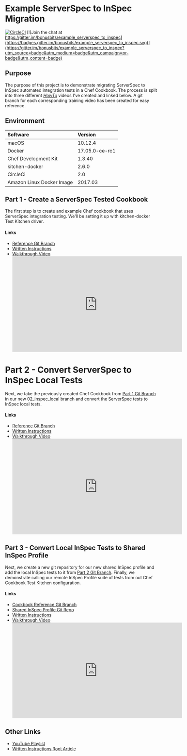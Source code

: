# Example ServerSpec to InSpec Migration
[![CircleCI](https://circleci.com/gh/bonusbits/example_serverspec_to_inspec.svg?style=shield)](https://circleci.com/gh/bonusbits/example_serverspec_to_inspec)
[![Join the chat at https://gitter.im/bonusbits/example_serverspec_to_inspec](https://badges.gitter.im/bonusbits/example_serverspec_to_inspec.svg)](https://gitter.im/bonusbits/example_serverspec_to_inspec?utm_source=badge&utm_medium=badge&utm_campaign=pr-badge&utm_content=badge)

## Purpose
The purpose of this project is to demonstrate migrating ServerSpec to InSpec automated integration tests in a Chef Cookbook. The process is split into three different *[HowTo](https://www.youtube.com/playlist?list=PLy2eDDzDOIEpf6obkRNB_Eikx32b68f8I)* videos I've created and linked below. A git branch for each corresponding training video has been created for easy reference.

## Environment
| Software                  | Version        |
| :--------------------     | :------------- |
| macOS                     | 10.12.4        |
| Docker                    | 17.05.0-ce-rc1 |
| Chef Development Kit      | 1.3.40         |
| kitchen-docker            | 2.6.0          |
| CircleCi                  | 2.0            |
| Amazon Linux Docker Image | 2017.03        |

## Part 1 - Create a ServerSpec Tested Cookbook
The first step is to create and example Chef cookbook that uses ServerSpec integration testing. We'll be setting it up with kitchen-docker Test Kitchen driver.

#### Links
* [Reference Git Branch](https://github.com/bonusbits/example_serverspec_to_inspec/tree/01_serverspec)
* [Written Instructions](https://www.bonusbits.com/wiki/HowTo:Migrate_ServerSpec_to_InSpec_-_Part_1)
* [Walkthrough Video](https://youtu.be/fn_GV9Ejnqc)<br>
  <iframe width="560" height="315" src="https://www.youtube.com/embed/fn_GV9Ejnqc" frameborder="0" allowfullscreen></iframe>

# Part 2 - Convert ServerSpec to InSpec Local Tests
Next, we take the previously created Chef Cookbook from [Part 1 Git Branch](https://github.com/bonusbits/example_serverspec_to_inspec/tree/01_serverspec) in our new 02_inspec_local branch and convert the ServerSpec tests to InSpec local tests.

#### Links
* [Reference Git Branch](https://github.com/bonusbits/example_serverspec_to_inspec/tree/02_inspec_local)
* [Written Instructions](https://www.bonusbits.com/wiki/HowTo:Migrate_ServerSpec_to_InSpec_-_Part_2)
* [Walkthrough Video](https://youtu.be/jLJu2fi2z4g)<br>
  <iframe width="560" height="315" src="https://www.youtube.com/embed/jLJu2fi2z4g" frameborder="0" allowfullscreen></iframe>

## Part 3 - Convert Local InSpec Tests to Shared InSpec Profile
Next, we create a new git repository for our new shared InSpec profile and add the local InSpec tests to it from [Part 2 Git Branch](https://github.com/bonusbits/example_serverspec_to_inspec/tree/02_inspec_local). Finally, we demonstrate calling our remote InSpec Profile suite of tests from out Chef Cookbook Test Kitchen configuration.

#### Links
* [Cookbook Reference Git Branch](https://github.com/bonusbits/example_serverspec_to_inspec/tree/03_inspec_remote)
* [Shared InSpec Profile Git Repo](https://github.com/bonusbits/example_shared_inspec)
* [Written Instructions](https://www.bonusbits.com/wiki/HowTo:Migrate_ServerSpec_to_InSpec_-_Part_3)
* [Walkthrough Video](https://youtu.be/S0RvMnQpjXg)<br>
  <iframe width="560" height="315" src="https://www.youtube.com/embed/S0RvMnQpjXg" frameborder="0" allowfullscreen></iframe>

## Other Links
* [YouTube Playlist](https://www.youtube.com/playlist?list=PLy2eDDzDOIEpf6obkRNB_Eikx32b68f8I)
* [Written Instructions Root Article](https://www.bonusbits.com/wiki/HowTo:Migrate_ServerSpec_Integration_Tests_to_InSpec_for_Chef_Cookbook)